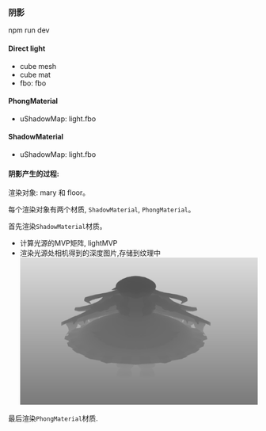 ### 阴影
npm run dev

#### Direct light
- cube mesh
- cube mat
- fbo: fbo

#### PhongMaterial
- uShadowMap: light.fbo

#### ShadowMaterial
- uShadowMap: light.fbo

#### 阴影产生的过程:
渲染对象: mary 和 floor。

每个渲染对象有两个材质, `ShadowMaterial`, `PhongMaterial`。

首先渲染`ShadowMaterial`材质。
- 计算光源的MVP矩阵, lightMVP
- 渲染光源处相机得到的深度图片,存储到纹理中
  ![alt](./doc/001.png)

最后渲染`PhongMaterial`材质.
